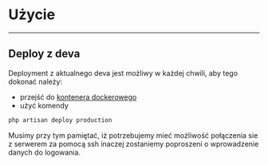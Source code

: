 # Użycie

---
## Deploy z deva

Deployment z aktualnego deva jest możliwy w każdej chwili, aby tego dokonać należy:
- przejść do [kontenera dockerowego]({{route}}/{{version}}/docker_use#section-2)
- użyć komendy 
```powershell
php artisan deploy production
```

Musimy przy tym pamiętać, iż potrzebujemy mieć możliwość połączenia sie z serwerem za pomocą ssh inaczej zostaniemy poproszeni o wprowadzenie danych do logowania.
